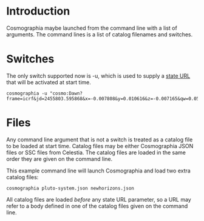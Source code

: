 # Introduction #

Cosmographia maybe launched from the command line with a list of arguments. The command lines is a list of catalog filenames and switches.

# Switches #

The only switch supported now is -u, which is used to supply a [state URL](StateUrl.md) that will be activated at start time.

```
cosmographia -u "cosmo:Dawn?frame=icrf&jd=2455803.595868&x=-0.007808&y=0.010616&z=-0.007165&qw=0.053027&qx=-0.572807&qy=0.640473&qz=0.508798&ts=1&fov=50"
```

# Files #

Any command line argument that is not a switch is treated as a catalog file to be loaded at start time. Catalog files may be either Cosmographia JSON files or SSC files from Celestia. The catalog files are loaded in the same order they are given on the command line.

This example command line will launch Cosmographia and load two extra catalog files:
```
cosmographia pluto-system.json newhorizons.json
```

All catalog files are loaded _before_ any state URL parameter, so a URL may refer to a body defined in one of the catalog files given on the command line.

